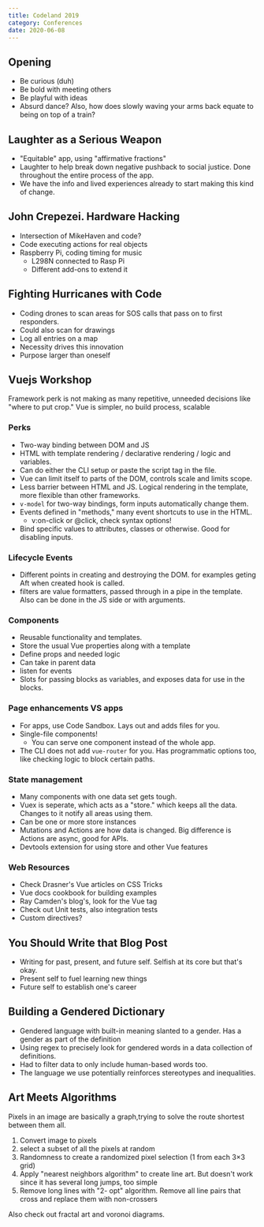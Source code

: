 ```yaml
---
title: Codeland 2019
category: Conferences
date: 2020-06-08
---
```


## Opening

* Be curious (duh)
* Be bold with meeting others
* Be playful with ideas
* Absurd dance? Also, how does slowly waving your arms back equate to being on top of a train?

## Laughter as a Serious Weapon

* "Equitable" app, using "affirmative fractions"
* Laughter to help break down negative pushback to social justice. Done throughout the entire process of the app.
* We have the info and lived experiences already to start making this kind of change.

## John Crepezei. Hardware Hacking

* Intersection of MikeHaven and code?
* Code executing actions for real objects
* Raspberry Pi, coding timing for music
  * L298N connected to Rasp Pi
  * Different add-ons to extend it

## Fighting Hurricanes with Code

* Coding drones to scan areas for SOS calls that pass on to first responders.
* Could also scan for drawings
* Log all entries on a map
* Necessity drives this innovation
* Purpose larger than oneself

## Vuejs Workshop

Framework perk is not making as many repetitive, unneeded decisions like "where to put crop." Vue is simpler, no build process, scalable

### Perks

* Two-way binding between DOM and JS
* HTML with template rendering / declarative rendering / logic and variables.
* Can do either the CLI setup or paste the script tag in the file.
* Vue can limit itself to parts of the DOM, controls scale and limits scope.
* Less barrier between HTML and JS. Logical rendering in the template, more flexible than other frameworks.
* `v-model` for two-way bindings, form inputs automatically change them.
* Events defined in "methods," many event shortcuts to use in the HTML.
  * v:on-click or @click, check syntax options!
* Bind specific values to attributes, classes or otherwise. Good for disabling inputs.

### Lifecycle Events

* Different points in creating and destroying the DOM. for examples geting Aft when created hook is called.
* filters are value formatters, passed through in a pipe in the template. Also can be done in the JS side or with arguments.

### Components

* Reusable functionality and templates.
* Store the usual Vue properties along with a template
* Define props and needed logic
* Can take in parent data
* listen for events
* Slots for passing blocks as variables, and exposes data for use in the blocks.

### Page enhancements VS apps

* For apps, use Code Sandbox. Lays out and adds files for you.
* Single-file components!
  * You can serve one component instead of the whole app.
* The CLI does not add `vue-router` for you. Has programmatic options too, like checking logic to block certain paths.

### State management

* Many components with one data set gets tough.
* Vuex is seperate, which acts as a "store." which keeps all the data. Changes to it notify all areas using them.
* Can be one or more store instances
* Mutations and Actions are how data is changed. Big difference is Actions are async, good for APIs.
* Devtools extension for using store and other Vue features

### Web Resources

* Check Drasner's Vue articles on CSS Tricks
* Vue docs cookbook for building examples
* Ray Camden's blog's, look for the Vue tag
* Check out Unit tests, also integration tests
* Custom directives?

## You Should Write that Blog Post

* Writing for past, present, and future self. Selfish at its core but that's okay.
* Present self to fuel learning new things
* Future self to establish one's career


## Building a Gendered Dictionary

* Gendered language with built-in meaning slanted to a gender. Has a gender as part of the definition
* Using regex to precisely look for gendered words in a data collection of definitions.
* Had to filter data to only include human-based words too.
* The language we use potentially reinforces stereotypes and inequalities.

## Art Meets Algorithms

Pixels in an image are basically a graph,trying to solve the route shortest between them all.

1. Convert image to pixels
2. select a subset of all the pixels at random
3. Randomness to create a randomized pixel selection (1 from each 3×3 grid)
4. Apply "nearest neighbors algorithm" to create line art. But doesn't work since it has several long jumps, too simple
5. Remove long lines with "2- opt" algorithm. Remove all line pairs that cross and replace them with non-crossers

Also check out fractal art and voronoi diagrams.
